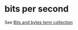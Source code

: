 # bits per second

See [Bits and bytes term collection](/style-guide/a-z-word-list-term-collections/term-collections/bits-bytes-terms)

